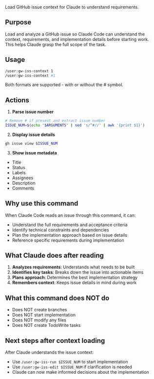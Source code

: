 Load GitHub issue context for Claude to understand requirements.

## Purpose

Load and analyze a GitHub issue so Claude Code can understand the context, requirements, and implementation details before starting work. This helps Claude grasp the full scope of the task.

## Usage

```bash
/user:gw-iss-context 1
/user:gw-iss-context #1
```

Both formats are supported - with or without the # symbol.

## Actions

1. **Parse issue number**
```bash
# Remove # if present and extract issue number
ISSUE_NUM=$(echo "$ARGUMENTS" | sed 's/^#//' | awk '{print $1}')
```

2. **Display issue details**
```bash
gh issue view $ISSUE_NUM
```

3. **Show issue metadata**
- Title
- Status
- Labels
- Assignees
- Description
- Comments

## Why use this command

When Claude Code reads an issue through this command, it can:
- Understand the full requirements and acceptance criteria
- Identify technical constraints and dependencies
- Plan the implementation approach based on issue details
- Reference specific requirements during implementation

## What Claude does after reading

1. **Analyzes requirements**: Understands what needs to be built
2. **Identifies key tasks**: Breaks down the issue into actionable items
3. **Plans approach**: Determines the best implementation strategy
4. **Remembers context**: Keeps issue details in mind during work

## What this command does NOT do

- Does NOT create branches
- Does NOT start implementation
- Does NOT modify any files
- Does NOT create TodoWrite tasks

## Next steps after context loading

After Claude understands the issue context:
- Use `/user:gw-iss-run $ISSUE_NUM` to start implementation
- Use `/user:gw-iss-edit $ISSUE_NUM` if clarification is needed
- Claude can now make informed decisions about the implementation